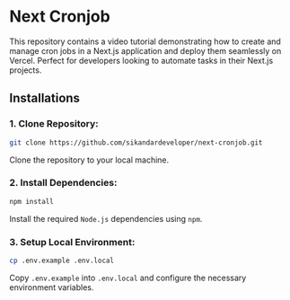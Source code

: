 # Next Cronjob

This repository contains a video tutorial demonstrating how to create and manage cron jobs in a Next.js application and deploy them seamlessly on Vercel. Perfect for developers looking to automate tasks in their Next.js projects.

## Installations

### 1. Clone Repository:

```bash
git clone https://github.com/sikandardeveloper/next-cronjob.git
```

Clone the repository to your local machine.

### 2. Install Dependencies:

```bash
npm install
```

Install the required `Node.js` dependencies using `npm`.

### 3. Setup Local Environment:

```bash
cp .env.example .env.local
```

Copy `.env.example` into `.env.local` and configure the necessary environment variables.
